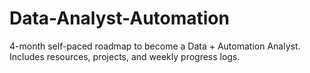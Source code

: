 # Data-Analyst-Automation
4-month self-paced roadmap to become a Data + Automation Analyst. Includes resources, projects, and weekly progress logs.

